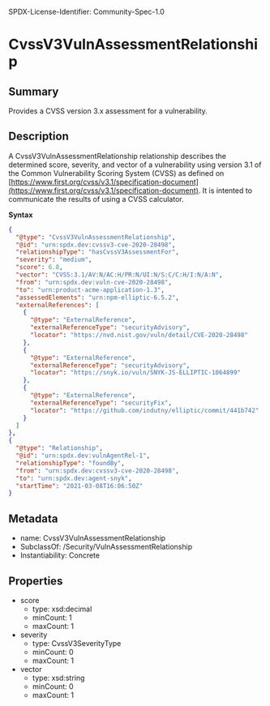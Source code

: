 SPDX-License-Identifier: Community-Spec-1.0

# CvssV3VulnAssessmentRelationship

## Summary

Provides a CVSS version 3.x assessment for a vulnerability.

## Description

A CvssV3VulnAssessmentRelationship relationship describes the determined score,
severity, and vector of a vulnerability using version 3.1 of the Common
Vulnerability Scoring System (CVSS) as defined on 
[https://www.first.org/cvss/v3.1/specification-document](https://www.first.org/cvss/v3.1/specification-document). It is intented to communicate the results of using a CVSS calculator.

**Syntax**

```json
{
  "@type": "CvssV3VulnAssessmentRelationship",
  "@id": "urn:spdx.dev:cvssv3-cve-2020-28498",
  "relationshipType": "hasCvssV3AssessmentFor",
  "severity": "medium",
  "score": 6.8,
  "vector": "CVSS:3.1/AV:N/AC:H/PR:N/UI:N/S:C/C:H/I:N/A:N",
  "from": "urn:spdx.dev:vuln-cve-2020-28498",
  "to": "urn:product-acme-application-1.3",
  "assessedElements": "urn:npm-elliptic-6.5.2",
  "externalReferences": [
    {
      "@type": "ExternalReference",
      "externalReferenceType": "securityAdvisory",
      "locator": "https://nvd.nist.gov/vuln/detail/CVE-2020-28498"
    },
    {
      "@type": "ExternalReference",
      "externalReferenceType": "securityAdvisory",
      "locator": "https://snyk.io/vuln/SNYK-JS-ELLIPTIC-1064899"
    },
    {
      "@type": "ExternalReference",
      "externalReferenceType": "securityFix",
      "locator": "https://github.com/indutny/elliptic/commit/441b742"
    }
  ]
},
{
  "@type": "Relationship",
  "@id": "urn:spdx.dev:vulnAgentRel-1",
  "relationshipType": "foundBy",
  "from": "urn:spdx.dev:cvssv3-cve-2020-28498",
  "to": "urn:spdx.dev:agent-snyk",
  "startTime": "2021-03-08T16:06:50Z"
}
```

## Metadata

- name: CvssV3VulnAssessmentRelationship
- SubclassOf: /Security/VulnAssessmentRelationship
- Instantiability: Concrete

## Properties

- score
  - type: xsd:decimal
  - minCount: 1
  - maxCount: 1
- severity
  - type: CvssV3SeverityType
  - minCount: 0
  - maxCount: 1
- vector
  - type: xsd:string
  - minCount: 0
  - maxCount: 1
